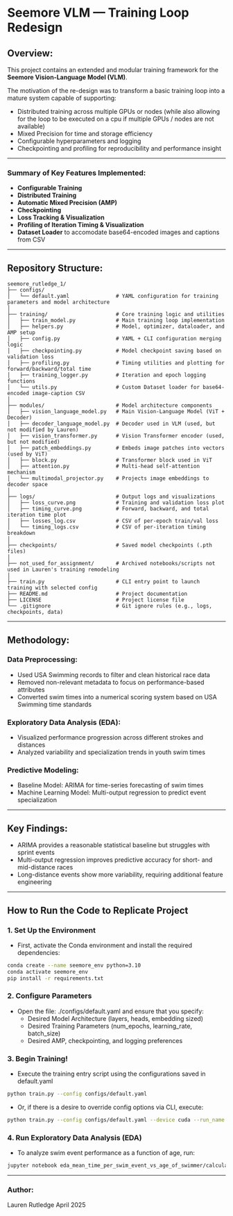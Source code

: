 # Seemore VLM — Training Loop Redesign

## Overview: 
This project contains an extended and modular training framework for the **Seemore Vision-Language Model (VLM)**. 

The motivation of the re-design was to transform a basic training loop into a mature system capable of supporting: 
- Distributed training across multiple GPUs or nodes (while also allowing for the loop to be executed on a cpu if multiple GPUs / nodes are not available)
- Mixed Precision for time and storage efficiency 
- Configurable hyperparameters and logging
- Checkpointing and profiling for reproducibility and performance insight

-----



### Summary of Key Features Implemented: 
- **Configurable Training**
- **Distributed Training**
- **Automatic Mixed Precision (AMP)**
- **Checkpointing**
- **Loss Tracking & Visualization**
- **Profiling of Iteration Timing & Visualization**
- **Dataset Loader** to accomodate base64-encoded images and captions from CSV 
-----

## Repository Structure: 
```plaintext
seemore_rutledge_1/
├── configs/
│   └── default.yaml               # YAML configuration for training parameters and model architecture
│
├── training/                      # Core training logic and utilities
│   ├── train_model.py             # Main training loop implementation
│   ├── helpers.py                 # Model, optimizer, dataloader, and AMP setup
│   ├── config.py                  # YAML + CLI configuration merging logic
│   ├── checkpointing.py           # Model checkpoint saving based on validation loss
│   ├── profiling.py               # Timing utilities and plotting for forward/backward/total time
│   ├── training_logger.py         # Iteration and epoch logging functions
│   └── utils.py                   # Custom Dataset loader for base64-encoded image-caption CSV
│
├── modules/                       # Model architecture components
│   ├── vision_language_model.py   # Main Vision-Language Model (ViT + Decoder)
│   ├── decoder_language_model.py  # Decoder used in VLM (used, but not modified by Lauren)
│   ├── vision_transformer.py      # Vision Transformer encoder (used, but not modified)
│   ├── patch_embeddings.py        # Embeds image patches into vectors (used by ViT)
│   ├── block.py                   # Transformer block used in ViT
│   ├── attention.py               # Multi-head self-attention mechanism
│   └── multimodal_projector.py    # Projects image embeddings to decoder space
│
├── logs/                          # Output logs and visualizations
│   ├── loss_curve.png             # Training and validation loss plot
│   ├── timing_curve.png           # Forward, backward, and total iteration time plot
│   ├── losses_log.csv             # CSV of per-epoch train/val loss
│   └── timing_logs.csv            # CSV of per-iteration timing breakdown
│
├── checkpoints/                   # Saved model checkpoints (.pth files)
│
├── not_used_for_assignment/       # Archived notebooks/scripts not used in Lauren's training remodeling
│
├── train.py                       # CLI entry point to launch training with selected config
├── README.md                      # Project documentation
├── LICENSE                        # Project license file
└── .gitignore                     # Git ignore rules (e.g., logs, checkpoints, data)

```

---

## Methodology:
### Data Preprocessing: 
- Used USA Swimming records to filter and clean historical race data
- Removed non-relevant metadata to focus on performance-based attributes
- Converted swim times into a numerical scoring system based on USA Swimming time standards

### Exploratory Data Analysis (EDA):
- Visualized performance progression across different strokes and distances
- Analyzed variability and specialization trends in youth swim times

### Predictive Modeling:
- Baseline Model: ARIMA for time-series forecasting of swim times
- Machine Learning Model: Multi-output regression to predict event specialization

---

## Key Findings:
- ARIMA provides a reasonable statistical baseline but struggles with sprint events
- Multi-output regression improves predictive accuracy for short- and mid-distance races
- Long-distance events show more variability, requiring additional feature engineering

___

## How to Run the Code to Replicate Project 

### 1. Set Up the Environment
- First, activate the Conda environment and install the required dependencies:

```sh
conda create --name seemore_env python=3.10
conda activate seemore_env
pip install -r requirements.txt
```

### 2. Configure Parameters 
- Open the file: ./configs/default.yaml and ensure that you specify:
   - Desired Model Architecture (layers, heads, embedding sized)
   - Desired Training Parameters (num_epochs, learning_rate, batch_size)
   - Desired AMP, checkpointing, and logging preferences 

### 3. Begin Training! 
- Execute the training entry script using the configurations saved in default.yaml
```sh
python train.py --config configs/default.yaml
```
- Or, if there is a desire to override config options via CLI, execute: 
```sh
python train.py --config configs/default.yaml --device cuda --run_name debug_amp --log_wandb false
```

### 4. Run Exploratory Data Analysis (EDA)
- To analyze swim event performance as a function of age, run: 
```sh
jupyter notebook eda_mean_time_per_swim_event_vs_age_of_swimmer/calculating_mean_time_per_swim_event_as_function_of_age.ipynb
```

---
### Author:
Lauren Rutledge
April 2025


